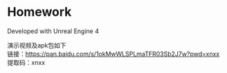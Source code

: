 # Homework

Developed with Unreal Engine 4

演示视频及apk包如下<br>
链接：https://pan.baidu.com/s/1okMwWLSPLmaTFR03Sb2J7w?pwd=xnxx 
提取码：xnxx 


